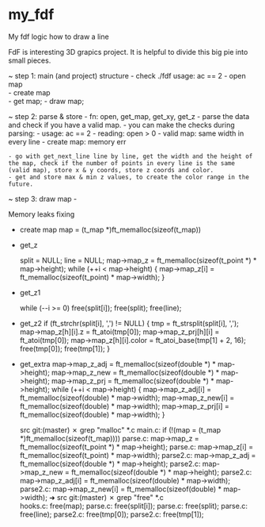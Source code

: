 # my_fdf

My fdf logic how to draw a line

FdF is  interesting 3D grapics project. It is helpful to divide this big pie into small pieces.

~ step 1: main (and project) structure
    - check ./fdf usage: ac == 2
    - open map  
    - create map  
    - get map;
    - draw map;


~ step 2: parse & store
    - fn: open, get_map, get_xy, get_z
    - parse the data and check if you have a valid map.
    - you can make the checks during parsing: 
            - usage: ac == 2
            - reading: open > 0
            - valid map: same width in every line
            - create map: memory err
            

    - go with get_next_line line by line, get the width and the height of the map, check if the number of points in every line is the same (valid map), store x & y coords, store z coords and color. 
    - get and store max & min z values, to create the color range in the future.

~ step 3: draw map
    - 


Memory leaks fixing

- create map
    map = (t_map *)ft_memalloc(sizeof(t_map))

- get_z
    
    split = NULL;
	line = NULL;
    map->map_z = ft_memalloc(sizeof(t_point *) * map->height);
	while (++i < map->height)
	{
		map->map_z[i] = ft_memalloc(sizeof(t_point) * map->width);
	}

- get_z1

    while (--i >= 0)
			free(split[i]);
		free(split);
		free(line);

- get_z2
    if (ft_strchr(split[i], ',') != NULL)
	{
		tmp = ft_strsplit(split[i], ',');
		map->map_z[h][i].z = ft_atoi(tmp[0]);
		map->map_z_prj[h][i] = ft_atoi(tmp[0]);
		map->map_z[h][i].color = ft_atoi_base(tmp[1] + 2, 16);
		free(tmp[0]);
		free(tmp[1]);
	}

- get_extra
    map->map_z_adj = ft_memalloc(sizeof(double *) * map->height);
	map->map_z_new = ft_memalloc(sizeof(double *) * map->height);
	map->map_z_prj = ft_memalloc(sizeof(double *) * map->height);
	while (++i < map->height)
	{
		map->map_z_adj[i] = ft_memalloc(sizeof(double) * map->width);
		map->map_z_new[i] = ft_memalloc(sizeof(double) * map->width);
		map->map_z_prj[i] = ft_memalloc(sizeof(double) * map->width);
	}




    src git:(master) ✗ grep "malloc" *.c
main.c: if (!(map = (t_map *)ft_memalloc(sizeof(t_map))))
parse.c:        map->map_z = ft_memalloc(sizeof(t_point *) * map->height);
parse.c:                map->map_z[i] = ft_memalloc(sizeof(t_point) * map->width);
parse2.c:       map->map_z_adj = ft_memalloc(sizeof(double *) * map->height);
parse2.c:       map->map_z_new = ft_memalloc(sizeof(double *) * map->height);
parse2.c:               map->map_z_adj[i] = ft_memalloc(sizeof(double) * map->width);
parse2.c:               map->map_z_new[i] = ft_memalloc(sizeof(double) * map->width);
➜  src git:(master) ✗ grep "free" *.c  
hooks.c:                free(map);
parse.c:                        free(split[i]);
parse.c:                free(split);
parse.c:                free(line);
parse2.c:               free(tmp[0]);
parse2.c:               free(tmp[1]);